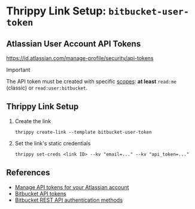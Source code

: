 # Thrippy Link Setup: `bitbucket-user-token`

## Atlassian User Account API Tokens

<https://id.atlassian.com/manage-profile/security/api-tokens>

> [!IMPORTANT]
> The API token must be created with specific [scopes](https://developer.atlassian.com/cloud/bitbucket/rest/intro/#forge-app-and-api-token-scopes): **at least** `read:me` (classic) or `read:user:bitbucket`.

## Thrippy Link Setup

1. Create the link

   ```shell
   thrippy create-link --template bitbucket-user-token
   ```

2. Set the link's static credentials

   ```shell
   thrippy set-creds <link ID> --kv "email=..." --kv "api_token=..."
   ```

## References

- [Manage API tokens for your Atlassian account](https://support.atlassian.com/atlassian-account/docs/manage-api-tokens-for-your-atlassian-account/)
- [Bitbucket API tokens](https://support.atlassian.com/bitbucket-cloud/docs/api-tokens/)
- [Bitbucket REST API authentication methods](https://developer.atlassian.com/cloud/bitbucket/rest/intro/#api-tokens)
